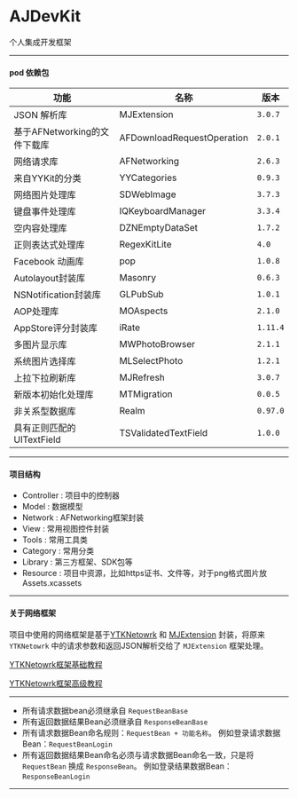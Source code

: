 # AJDevKit
个人集成开发框架

---

#### pod 依赖包

功能 | 名称 | 版本
------------ | ------------- | ------------
JSON 解析库 					| MJExtension  		| `3.0.7`
基于AFNetworking的文件下载库 	| AFDownloadRequestOperation  | `2.0.1`
网络请求库 					| AFNetworking 		| `2.6.3`
来自YYKit的分类 				| YYCategories  	| `0.9.3`
网络图片处理库  				| SDWebImage 		| `3.7.3`
键盘事件处理库    			| IQKeyboardManager | `3.3.4`
空内容处理库    				| DZNEmptyDataSet   | `1.7.2`
正则表达式处理库    			| RegexKitLite      | `4.0`
Facebook 动画库    			| pop  				 | `1.0.8`
Autolayout封装库    			| Masonry 			 | `0.6.3`
NSNotification封装库   	    | GLPubSub 			 | `1.0.1`
AOP处理库   				    | MOAspects 		 | `2.1.0`
AppStore评分封装库    		| iRate 		     | `1.11.4`
多图片显示库    				| MWPhotoBrowser 	 | `2.1.1`
系统图片选择库   				| MLSelectPhoto     |  `1.2.1`
上拉下拉刷新库    			| MJRefresh  		 |  `3.0.7`
新版本初始化处理库   			| MTMigration       | `0.0.5`
非关系型数据库    			| Realm             | `0.97.0`
具有正则匹配的UITextField     | TSValidatedTextField | `1.0.0`



---

#### 项目结构

* Controller : 项目中的控制器
* Model : 数据模型
* Network : AFNetworking框架封装
* View : 常用视图控件封装
* Tools : 常用工具类
* Category : 常用分类
* Library : 第三方框架、SDK包等
* Resource : 项目中资源，比如https证书、文件等，对于png格式图片放 Assets.xcassets 


---

#### 关于网络框架

项目中使用的网络框架是基于[YTKNetowrk](https://github.com/yuantiku/YTKNetwork) 和 [MJExtension](https://github.com/CoderMJLee/MJExtension) 封装，将原来 `YTKNetowrk`  中的请求参数和返回JSON解析交给了  `MJExtension`  框架处理。

[YTKNetowrk框架基础教程](BasicGuide.md)

[YTKNetowrk框架高级教程](ProGuide.md)

---

* 所有请求数据bean必须继承自 `RequestBeanBase` 
* 所有返回数据结果Bean必须继承自 `ResponseBeanBase` 
* 所有请求数据Bean命名规则：`RequestBean + 功能名称`。 例如登录请求数据Bean：`RequestBeanLogin`
* 所有返回数据结果Bean命名必须与请求数据Bean命名一致，只是将 `RequestBean` 换成 `ResponseBean`。 例如登录结果数据Bean：`ResponseBeanLogin`


---





